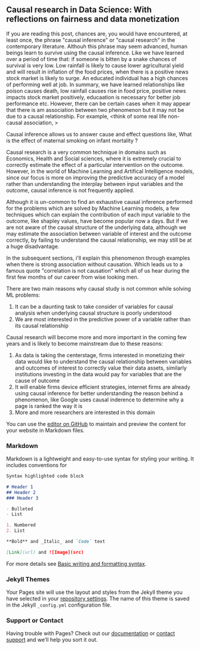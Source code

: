 ## Causal research in Data Science: With reflections on fairness and data monetization

If you are reading this post, chances are, you would have encountered, at least once, the phrase "causal inference" or "causal research" in the contemporary literature. Althouh this phrase may seem advanced, human beings learn to survive using the causal inference. Like we have learned over a period of time that: if someone is bitten by a snake chances of survival is very low. Low rainfall is likely to cause lower agricultural yield and will result in inflation of the food prices, when there is a positive news stock market is likely to surge. An educated individual has a high chances of performing well at job. In summary, we have learned relationships like poison causes death, low rainfall causes rise in food price, positive news impacts stock market positively, educaation is necessary for better job performance etc. However, there can be certain cases when it may appear that there is am association between two phenomenon but it may not be due to a causal relationship. For example, <think of some real life non-causal association, >

Causal inference allows us to answer cause and effect questions like, What is the effect of maternal smoking on infant mortality ? 




Causal research is a very common technique in domains such as Economics, Health and Social sciences, where it is extremely crucial to correctly estimate the effect of a particular intervention on the outcome. However, in the world of Machine Learning and Artifical Intelligence models, since our focus is more on improving the predictive accuracy of a model rather than understanding the interplay between input variables and the outcome, causal inference is not frequently applied. 

Although it is un-common to find an exhaustive causal inference performed for the problems which are solved by Machine Learning models, a few techniques which can explain the contribution of each input variable to the outcome, like shapley values, have become popular now a days. But if we are not aware of the causal structure of the underlying data, although we may estimate the association between variable of interest and the outcome correctly, by failing to understand the causal relationship, we may still be at a huge disadvantage.

In the subsequent sections, i'll explain this phenomenon through examples when there is strong association without causation. Which leads us to a famous quote "correlation is not causation" which all of us hear during the first few months of our career from wise looking men. 

There are two main reasons why causal study is not common while solving ML problems:
1. It can be a daunting task to take consider of variables for causal analysis when underlying causal structure is poorly understood
2. We are most interested in the predictive power of a variable rather than its causal relationship

Causal research will become more and more important in the coming few years and is likely to become mainstream due to these reasons:
1. As data is taking the centerstage, firms interested in monetizing their data would like to understand the causal relationship between variables and outcomes of interest to correctly value their data assets, similarly institutions investing in the data would pay for variables that are the cause of outcome
2. It will enable firms device efficient strategies, internet firms are already using causal inference for better understanding the reason behind a phenomenon, like Google uses causal inderence to determine why a page is ranked the way it is
3. More and more researchers are interested in this domain





You can use the [editor on GitHub](https://github.com/codesrepo/codesrepo.github.io/edit/main/index.md) to maintain and preview the content for your website in Markdown files.


### Markdown

Markdown is a lightweight and easy-to-use syntax for styling your writing. It includes conventions for

```markdown
Syntax highlighted code block

# Header 1
## Header 2
### Header 3

- Bulleted
- List

1. Numbered
2. List

**Bold** and _Italic_ and `Code` text

[Link](url) and ![Image](src)
```

For more details see [Basic writing and formatting syntax](https://docs.github.com/en/github/writing-on-github/getting-started-with-writing-and-formatting-on-github/basic-writing-and-formatting-syntax).

### Jekyll Themes

Your Pages site will use the layout and styles from the Jekyll theme you have selected in your [repository settings](https://github.com/codesrepo/codesrepo.github.io/settings/pages). The name of this theme is saved in the Jekyll `_config.yml` configuration file.

### Support or Contact

Having trouble with Pages? Check out our [documentation](https://docs.github.com/categories/github-pages-basics/) or [contact support](https://support.github.com/contact) and we’ll help you sort it out.
